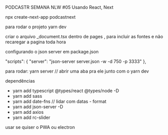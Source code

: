 PODCASTR
SEMANA NLW #05
Usando React, Next

npx create-next-app podcastnext

para rodar o projeto
yarn dev

criar o arquivo \_document.tsx dentro de pages , para incluir as fontes e não recaregar a pagina toda hora

configurando o json server em package.json

"scripts": {
"server": "json-server server.json -w -d 750 -p 3333"
},

para rodar: yarn server // abrir uma aba pra ele junto com o yarn dev

dependências

- yarn add typescript @types/react @types/node -D
- yarn add sass
- yarn add date-fns // lidar com datas - format
- yarn add json-server -D
- yarn add axios
- yarn add rc-slider

usar se quiser o PWA ou electron
